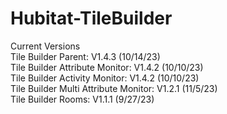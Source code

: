 # Hubitat-TileBuilder
Current Versions<br>
Tile Builder Parent: V1.4.3 (10/14/23)<br>
Tile Builder Attribute Monitor: V1.4.2 (10/10/23)<br>
Tile Builder Activity Monitor: V1.4.2 (10/10/23)<br>
Tile Builder Multi Attribute Monitor: V1.2.1 (11/5/23)<br>
Tile Builder Rooms: V1.1.1 (9/27/23)<br> 

